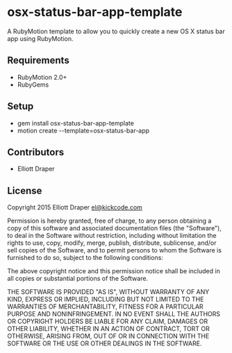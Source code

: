 # osx-status-bar-app-template

A RubyMotion template to allow you to quickly create a new OS X status bar app using RubyMotion.

## Requirements

* RubyMotion 2.0+
* RubyGems

## Setup

* gem install osx-status-bar-app-template
* motion create --template=osx-status-bar-app <app-name>

## Contributors

* Elliott Draper

## License

Copyright 2015 Elliott Draper <el@kickcode.com>

Permission is hereby granted, free of charge, to any person obtaining
a copy of this software and associated documentation files (the
"Software"), to deal in the Software without restriction, including
without limitation the rights to use, copy, modify, merge, publish,
distribute, sublicense, and/or sell copies of the Software, and to
permit persons to whom the Software is furnished to do so, subject to
the following conditions:

The above copyright notice and this permission notice shall be
included in all copies or substantial portions of the Software.

THE SOFTWARE IS PROVIDED "AS IS", WITHOUT WARRANTY OF ANY KIND,
EXPRESS OR IMPLIED, INCLUDING BUT NOT LIMITED TO THE WARRANTIES OF
MERCHANTABILITY, FITNESS FOR A PARTICULAR PURPOSE AND
NONINFRINGEMENT. IN NO EVENT SHALL THE AUTHORS OR COPYRIGHT HOLDERS BE
LIABLE FOR ANY CLAIM, DAMAGES OR OTHER LIABILITY, WHETHER IN AN ACTION
OF CONTRACT, TORT OR OTHERWISE, ARISING FROM, OUT OF OR IN CONNECTION
WITH THE SOFTWARE OR THE USE OR OTHER DEALINGS IN THE SOFTWARE.
